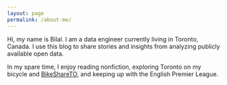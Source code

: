 ```yaml
---
layout: page
permalink: /about-me/
---
```


Hi, my name is Bilal. I am a data engineer currently living in Toronto, Canada. I use this blog to share stories and insights from analyzing publicly available open data.

In my spare time, I enjoy reading nonfiction, exploring Toronto on my bicycle and [BikeShareTO](https://bikesharetoronto.com/), and keeping up with the English Premier League.

